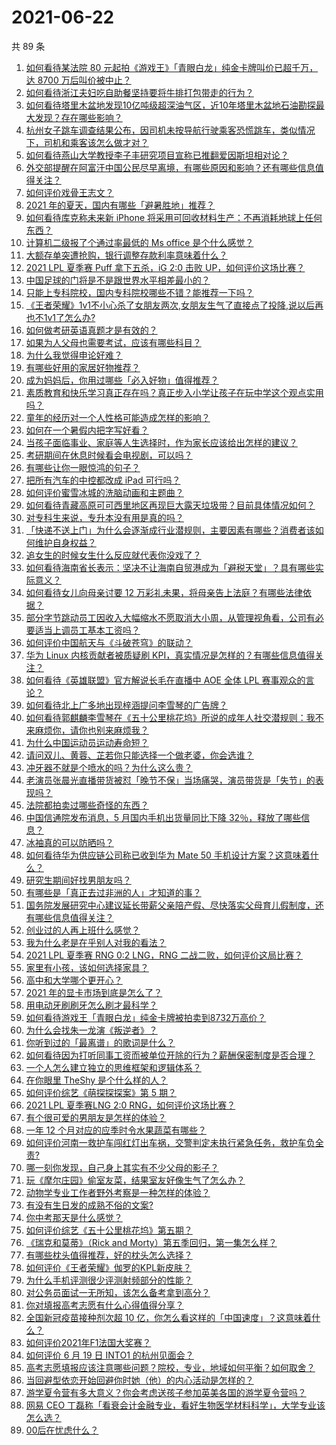 # 2021-06-22

共 89 条

<!-- BEGIN -->
<!-- 最后更新时间 Tue Jun 22 2021 11:02:06 GMT+0800 (China Standard Time) -->

1. [如何看待某法院 80 元起拍《游戏王》「青眼白龙」纯金卡牌叫价已超千万，达 8700
   万后叫价被中止？](https://www.zhihu.com/question/466353604)
2. [如何看待浙江夫妇吃自助餐坚持要将牛排打包带走的行为？](https://www.zhihu.com/question/465511011)
3. [如何看待塔里木盆地发现10亿吨级超深油气区，近10年塔里木盆地石油勘探最大发现？存在哪些影响？](https://www.zhihu.com/question/465756160)
4. [杭州女子跳车调查结果公布，因司机未按导航行驶乘客恐慌跳车，类似情况下，司机和乘客该怎么做才对？](https://www.zhihu.com/question/466324039)
5. [如何看待燕山大学教授李子丰研究项目宣称已推翻爱因斯坦相对论？](https://www.zhihu.com/question/466471293)
6. [外交部提醒在阿富汗中国公民尽早离境，有哪些原因和影响？还有哪些信息值得关注？](https://www.zhihu.com/question/466217700)
7. [如何评价戏骨王志文？](https://www.zhihu.com/question/356773728)
8. [2021 年的夏天，国内有哪些「避暑胜地」推荐？](https://www.zhihu.com/question/466280846)
9. [如何看待库克称未来新 iPhone
   将采用可回收材料生产：不再消耗地球上任何东西？](https://www.zhihu.com/question/466278095)
10. [计算机二级报了个通过率最低的 Ms office 是个什么感觉？](https://www.zhihu.com/question/306891507)
11. [大额存单突遭抢购，银行调整存款利率意味着什么？](https://www.zhihu.com/question/465944211)
12. [2021 LPL 夏季赛 Puff 拿下五杀，iG 2:0 击败
    UP，如何评价这场比赛？](https://www.zhihu.com/question/466382286)
13. [中国足球的门将是不是跟世界水平相差最小的？](https://www.zhihu.com/question/409596507)
14. [只能上专科院校，国内专科院校哪些不错？能推荐一下吗？](https://www.zhihu.com/question/402485923)
15. [《王者荣耀》1v1不小心杀了女朋友两次,女朋友生气了直接点了投降,说以后再也不1v1了怎么办?](https://www.zhihu.com/question/465443786)
16. [如何做考研英语真题才是有效的？](https://www.zhihu.com/question/461897795)
17. [如果为人父母也需要考试，应该有哪些科目？](https://www.zhihu.com/question/465553584)
18. [为什么我觉得申论好难？](https://www.zhihu.com/question/431272244)
19. [有哪些好用的家居好物推荐？](https://www.zhihu.com/question/445897005)
20. [成为妈妈后，你用过哪些「必入好物」值得推荐？](https://www.zhihu.com/question/458688309)
21. [素质教育和快乐学习真正存在吗？真正步入小学让孩子在玩中学这个观点实用吗？](https://www.zhihu.com/question/462281998)
22. [童年的经历对一个人性格可能造成怎样的影响？](https://www.zhihu.com/question/302078819)
23. [如何在一个暑假内把字写好看？](https://www.zhihu.com/question/461427485)
24. [当孩子面临事业、家庭等人生选择时，作为家长应该给出怎样的建议？](https://www.zhihu.com/question/458664136)
25. [考研期间在休息时候看会电视剧，可以吗？](https://www.zhihu.com/question/413853398)
26. [有哪些让你一眼惊鸿的句子？](https://www.zhihu.com/question/368735179)
27. [把所有汽车的中控都改成 iPad 可行吗？](https://www.zhihu.com/question/26640735)
28. [如何评价蜜雪冰城的洗脑动画和主题曲？](https://www.zhihu.com/question/466309186)
29. [如何看待青藏高原可可西里地区再现巨大露天垃圾带？目前具体情况如何？](https://www.zhihu.com/question/466184215)
30. [对专科生来说，专升本没有用是真的吗？](https://www.zhihu.com/question/456766596)
31. [「快递不送上门」为什么会逐渐成行业潜规则，主要因素有哪些？消费者该如何维护自身权益？](https://www.zhihu.com/question/466340505)
32. [追女生的时候女生什么反应就代表你没戏了？](https://www.zhihu.com/question/437267039)
33. [如何看待海南省长表示：坚决不让海南自贸港成为「避税天堂」？具有哪些实际意义？](https://www.zhihu.com/question/466284419)
34. [如何看待女儿向母亲讨要 12
    万彩礼未果，将母亲告上法庭？有哪些法律依据？](https://www.zhihu.com/question/466079009)
35. [部分字节跳动员工因收入大幅缩水不愿取消大小周，从管理视角看，公司有必要适当上调员工基本工资吗？](https://www.zhihu.com/question/465515777)
36. [如何评价中国航天与《斗破苍穹》的联动？](https://www.zhihu.com/question/465538922)
37. [华为 Linux 内核贡献者被质疑刷
    KPI，真实情况是怎样的？有哪些信息值得关注？](https://www.zhihu.com/question/466111598)
38. [如何看待《英雄联盟》官方解说长毛在直播中 AOE 全体 LPL
    赛事观众的言论？](https://www.zhihu.com/question/466051512)
39. [如何看待北上广多地出现梓涵提问李雪琴的广告牌？](https://www.zhihu.com/question/465101848)
40. [如何看待郭麒麟李雪琴在《五十公里桃花坞》所说的成年人社交潜规则：我不来麻烦你，请你也别来麻烦我？](https://www.zhihu.com/question/466111211)
41. [为什么中国运动员运动寿命短？](https://www.zhihu.com/question/50191573)
42. [请问双儿、黄蓉、芷若你只能选择一个做老婆，你会选谁？](https://www.zhihu.com/question/466002351)
43. [冲牙器不就是个喷水的吗？为什么这么贵？](https://www.zhihu.com/question/385465810)
44. [老演员张晨光直播带货被怼「晚节不保」当场痛哭，演员带货是「失节」的表现吗？](https://www.zhihu.com/question/465949886)
45. [法院都拍卖过哪些奇怪的东西？](https://www.zhihu.com/question/299977989)
46. [中国信通院发布消息，5 月国内手机出货量同比下降
    32％，释放了哪些信息？](https://www.zhihu.com/question/465502394)
47. [冰袖真的可以防晒吗？](https://www.zhihu.com/question/324378524)
48. [如何看待华为供应链公司称已收到华为 Mate 50
    手机设计方案？这意味着什么？](https://www.zhihu.com/question/466148710)
49. [研究生期间好找男朋友吗？](https://www.zhihu.com/question/393637489)
50. [有哪些是「真正去过非洲的人」才知道的事？](https://www.zhihu.com/question/463859117)
51. [国务院发展研究中心建议延长带薪父亲陪产假、尽快落实父母育儿假制度，还有哪些信息值得关注？](https://www.zhihu.com/question/466283998)
52. [创业过的人再上班什么感觉？](https://www.zhihu.com/question/458719620)
53. [我为什么老是在乎别人对我的看法？](https://www.zhihu.com/question/451987588)
54. [2021 LPL 夏季赛 RNG 0:2 LNG，RNG
    二战二败，如何评价这局比赛？](https://www.zhihu.com/question/466171736)
55. [家里有小孩，该如何选择家具？](https://www.zhihu.com/question/287257063)
56. [高中和大学哪个更开心？](https://www.zhihu.com/question/461808556)
57. [2021 年的显卡市场到底是怎么了？](https://www.zhihu.com/question/465783055)
58. [用电动牙刷刷牙怎么刷才最科学？](https://www.zhihu.com/question/27826179)
59. [如何看待游戏王「青眼白龙」纯金卡牌被拍卖到8732万高价？](https://www.zhihu.com/question/466359089)
60. [为什么会找朱一龙演《叛逆者》？](https://www.zhihu.com/question/388758918)
61. [你听到过的「最离谱」的歌词是什么？](https://www.zhihu.com/question/465501629)
62. [如何看待因为打听同事工资而被单位开除的行为？薪酬保密制度是否合理？](https://www.zhihu.com/question/466073910)
63. [一个人怎么建立独立的思维框架和逻辑体系？](https://www.zhihu.com/question/442047678)
64. [在你眼里 TheShy 是个什么样的人？](https://www.zhihu.com/question/455091405)
65. [如何评价综艺《萌探探探案》第 5 期？](https://www.zhihu.com/question/465842205)
66. [2021 LPL 夏季赛LNG 2:0
    RNG，如何评价这场比赛？](https://www.zhihu.com/question/466163543)
67. [有个很可爱的男朋友是怎样的体验？](https://www.zhihu.com/question/27765219)
68. [一年 12 个月对应的应季时令水果蔬菜有哪些？](https://www.zhihu.com/question/21026884)
69. [如何评价河南一救护车闯红灯出车祸，交警判定未执行紧急任务，救护车负全责?](https://www.zhihu.com/question/465874196)
70. [哪一刻你发现，自己身上其实有不少父母的影子？](https://www.zhihu.com/question/465552513)
71. [玩《摩尔庄园》偷室友菜，结果室友好像生气了怎么办？](https://www.zhihu.com/question/463770388)
72. [动物学专业工作者野外考察是一种怎样的体验？](https://www.zhihu.com/question/52589324)
73. [有没有生日发的成熟不俗的文案?](https://www.zhihu.com/question/413422913)
74. [你中考那天是什么感觉？](https://www.zhihu.com/question/387881309)
75. [如何评价综艺《五十公里桃花坞》第五期？](https://www.zhihu.com/question/465948121)
76. [《瑞克和莫蒂》（Rick and
    Morty）第五季回归，第一集怎么样？](https://www.zhihu.com/question/466279343)
77. [有哪些枕头值得推荐，好的枕头怎么选择？](https://www.zhihu.com/question/27206297)
78. [如何评价《王者荣耀》伽罗的KPL新皮肤？](https://www.zhihu.com/question/464788987)
79. [为什么手机评测很少评测射频部分的性能？](https://www.zhihu.com/question/465837362)
80. [对公务员面试一无所知，该怎么备考拿到高分？](https://www.zhihu.com/question/366961967)
81. [你对填报高考志愿有什么心得值得分享？](https://www.zhihu.com/question/19651181)
82. [全国新冠疫苗接种剂次超 10
    亿，你怎么看这样的「中国速度」？这意味着什么？](https://www.zhihu.com/question/466136436)
83. [如何评价2021年F1法国大奖赛？](https://www.zhihu.com/question/463458935)
84. [如何评价 6 月 19 日 INTO1 的杭州见面会？](https://www.zhihu.com/question/466005917)
85. [高考志愿填报应该注意哪些问题？院校，专业，地域如何平衡？如何取舍？](https://www.zhihu.com/question/462670569)
86. [当回避型依恋开始回避你时她（他）的内心活动是怎样的？](https://www.zhihu.com/question/337217828)
87. [游学夏令营有多大意义？你会考虑送孩子参加英美各国的游学夏令营吗？](https://www.zhihu.com/question/462876869)
88. [网易 CEO
    丁磊称「看衰会计金融专业，看好生物医学材料科学」，大学专业该怎么选？](https://www.zhihu.com/question/466254911)
89. [00后在忧虑什么？](https://www.zhihu.com/question/393450972)

<!-- END -->
